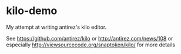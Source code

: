 # kilo-demo
My attempt at writing antirez's kilo editor.

See https://github.com/antirez/kilo or http://antirez.com/news/108 or especially http://viewsourcecode.org/snaptoken/kilo/ for more details
